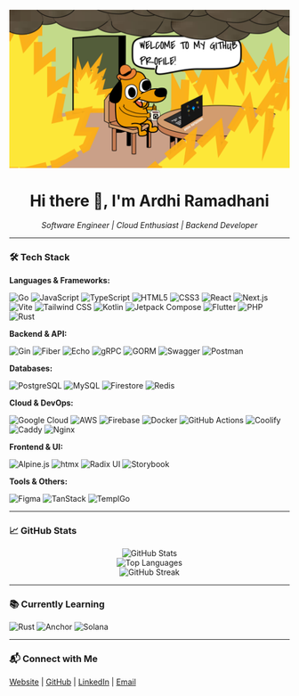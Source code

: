 <p align="center">
  <img src="https://github.com/Zenk41/Zenk41/blob/main/GITHUB%20TOP%20IMAGE%20PROFILE%20ARDHI%20RAMADHANI%20%40Zenk41.png" alt="GitHub-Zenk41" width="600"/>
</p>

<h1 align="center">Hi there 👋, I'm Ardhi Ramadhani</h1>
<p align="center">
  <em>Software Engineer | Cloud Enthusiast | Backend Developer</em>
</p>

---

### 🛠️ Tech Stack

**Languages & Frameworks:**

<p align="left">
  <img src="https://img.shields.io/badge/Go-00ADD8?style=for-the-badge&logo=go&logoColor=white" alt="Go" />
  <img src="https://img.shields.io/badge/JavaScript-F7DF1E?style=for-the-badge&logo=javascript&logoColor=black" alt="JavaScript" />
  <img src="https://img.shields.io/badge/TypeScript-3178C6?style=for-the-badge&logo=typescript&logoColor=white" alt="TypeScript" />
  <img src="https://img.shields.io/badge/HTML5-E34F26?style=for-the-badge&logo=html5&logoColor=white" alt="HTML5" />
  <img src="https://img.shields.io/badge/CSS3-1572B6?style=for-the-badge&logo=css3&logoColor=white" alt="CSS3" />
  <img src="https://img.shields.io/badge/React-20232A?style=for-the-badge&logo=react&logoColor=61DAFB" alt="React" />
  <img src="https://img.shields.io/badge/Next.js-000000?style=for-the-badge&logo=next.js&logoColor=white" alt="Next.js" />
  <img src="https://img.shields.io/badge/Vite-646CFF?style=for-the-badge&logo=vite&logoColor=white" alt="Vite" />
  <img src="https://img.shields.io/badge/Tailwind_CSS-38B2AC?style=for-the-badge&logo=tailwind-css&logoColor=white" alt="Tailwind CSS" />
  <img src="https://img.shields.io/badge/Kotlin-0095D5?style=for-the-badge&logo=kotlin&logoColor=white" alt="Kotlin" />
  <img src="https://img.shields.io/badge/Jetpack_Compose-4285F4?style=for-the-badge&logo=android&logoColor=white" alt="Jetpack Compose" />
  <img src="https://img.shields.io/badge/Flutter-02569B?style=for-the-badge&logo=flutter&logoColor=white" alt="Flutter" />
  <img src="https://img.shields.io/badge/PHP-777BB4?style=for-the-badge&logo=php&logoColor=white" alt="PHP" />
  <img src="https://img.shields.io/badge/Rust-000000?style=for-the-badge&logo=rust&logoColor=white" alt="Rust" />
</p>

**Backend & API:**

<p align="left">
  <img src="https://img.shields.io/badge/Gin-00ADD8?style=for-the-badge&logo=go&logoColor=white" alt="Gin" />
  <img src="https://img.shields.io/badge/Fiber-000000?style=for-the-badge&logo=go&logoColor=white" alt="Fiber" />
  <img src="https://img.shields.io/badge/Echo-000000?style=for-the-badge&logo=go&logoColor=white" alt="Echo" />
  <img src="https://img.shields.io/badge/gRPC-0080FF?style=for-the-badge&logo=grpc&logoColor=white" alt="gRPC" />
  <img src="https://img.shields.io/badge/GORM-000000?style=for-the-badge&logo=go&logoColor=white" alt="GORM" />
  <img src="https://img.shields.io/badge/Swagger-85EA2D?style=for-the-badge&logo=swagger&logoColor=black" alt="Swagger" />
  <img src="https://img.shields.io/badge/Postman-FF6C37?style=for-the-badge&logo=postman&logoColor=white" alt="Postman" />
</p>

**Databases:**

<p align="left">
  <img src="https://img.shields.io/badge/PostgreSQL-4169E1?style=for-the-badge&logo=postgresql&logoColor=white" alt="PostgreSQL" />
  <img src="https://img.shields.io/badge/MySQL-4479A1?style=for-the-badge&logo=mysql&logoColor=white" alt="MySQL" />
  <img src="https://img.shields.io/badge/Firestore-FFCA28?style=for-the-badge&logo=firebase&logoColor=black" alt="Firestore" />
  <img src="https://img.shields.io/badge/Redis-DC382D?style=for-the-badge&logo=redis&logoColor=white" alt="Redis" />
</p>

**Cloud & DevOps:**

<p align="left">
  <img src="https://img.shields.io/badge/Google_Cloud-4285F4?style=for-the-badge&logo=google-cloud&logoColor=white" alt="Google Cloud" />
  <img src="https://img.shields.io/badge/AWS-232F3E?style=for-the-badge&logo=amazon-aws&logoColor=white" alt="AWS" />
  <img src="https://img.shields.io/badge/Firebase-FFCA28?style=for-the-badge&logo=firebase&logoColor=black" alt="Firebase" />
  <img src="https://img.shields.io/badge/Docker-2496ED?style=for-the-badge&logo=docker&logoColor=white" alt="Docker" />
  <img src="https://img.shields.io/badge/GitHub_Actions-2088FF?style=for-the-badge&logo=github-actions&logoColor=white" alt="GitHub Actions" />
  <img src="https://img.shields.io/badge/Coolify-000000?style=for-the-badge&logo=coolify&logoColor=white" alt="Coolify" />
  <img src="https://img.shields.io/badge/Caddy-000000?style=for-the-badge&logo=caddy&logoColor=white" alt="Caddy" />
  <img src="https://img.shields.io/badge/Nginx-009639?style=for-the-badge&logo=nginx&logoColor=white" alt="Nginx" />
</p>

**Frontend & UI:**

<p align="left">
  <img src="https://img.shields.io/badge/Alpine.js-8BC0D0?style=for-the-badge&logo=alpine.js&logoColor=white" alt="Alpine.js" />
  <img src="https://img.shields.io/badge/htmx-FF4088?style=for-the-badge&logo=htmx&logoColor=white" alt="htmx" />
  <img src="https://img.shields.io/badge/Radix_UI-000000?style=for-the-badge&logo=radix-ui&logoColor=white" alt="Radix UI" />
  <img src="https://img.shields.io/badge/Storybook-FF4785?style=for-the-badge&logo=storybook&logoColor=white" alt="Storybook" />
</p>

**Tools & Others:**

<p align="left">
  <img src="https://img.shields.io/badge/Figma-F24E1E?style=for-the-badge&logo=figma&logoColor=white" alt="Figma" />
  <img src="https://img.shields.io/badge/TanStack-000000?style=for-the-badge&logo=tanstack&logoColor=white" alt="TanStack" />
  <img src="https://img.shields.io/badge/TemplGo-000000?style=for-the-badge&logo=templ&logoColor=white" alt="TemplGo" />
</p>

---

### 📈 GitHub Stats

<p align="center">
  <img src="https://github-readme-stats.vercel.app/api?username=Zenk41&show_icons=true&theme=tokyonight" alt="GitHub Stats" />
  <br />
  <img src="https://github-readme-stats.vercel.app/api/top-langs/?username=Zenk41&layout=compact&theme=tokyonight" alt="Top Languages" />
  <br />
  <img src="https://streak-stats.demolab.com?user=Zenk41&theme=tokyonight&hide_border=true" alt="GitHub Streak" />
</p>

---

### 📚 Currently Learning

<p align="left">
  <img src="https://img.shields.io/badge/Rust-000000?style=for-the-badge&logo=rust&logoColor=white" alt="Rust" />
  <img src="https://img.shields.io/badge/Anchor-000000?style=for-the-badge&logo=anchor&logoColor=white" alt="Anchor" />
  <img src="https://img.shields.io/badge/Solana-000000?style=for-the-badge&logo=solana&logoColor=white" alt="Solana" />
</p>

---

### 📬 Connect with Me

<p align="left">
  <a href="https://ardhidhani.dev">Website</a> |
  <a href="https://github.com/Zenk41">GitHub</a> |
  <a href="https://www.linkedin.com/in/ardhi-ramadhani">LinkedIn</a> |
  <a href="mailto:dev.ardhidhani@gmail.com">Email</a>
</p>
